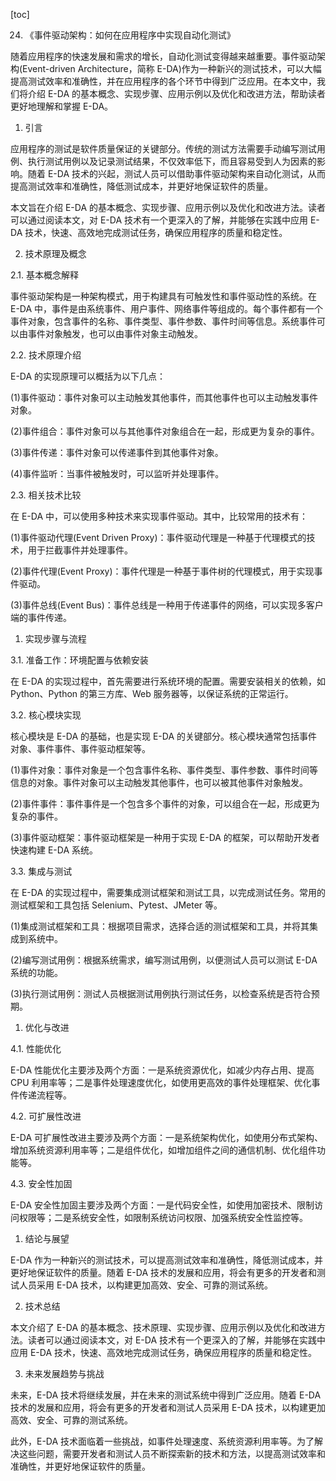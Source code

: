 
[toc]                    
                
                
24. 《事件驱动架构：如何在应用程序中实现自动化测试》

随着应用程序的快速发展和需求的增长，自动化测试变得越来越重要。事件驱动架构(Event-driven Architecture，简称 E-DA)作为一种新兴的测试技术，可以大幅提高测试效率和准确性，并在应用程序的各个环节中得到广泛应用。在本文中，我们将介绍 E-DA 的基本概念、实现步骤、应用示例以及优化和改进方法，帮助读者更好地理解和掌握 E-DA。

1. 引言

应用程序的测试是软件质量保证的关键部分。传统的测试方法需要手动编写测试用例、执行测试用例以及记录测试结果，不仅效率低下，而且容易受到人为因素的影响。随着 E-DA 技术的兴起，测试人员可以借助事件驱动架构来自动化测试，从而提高测试效率和准确性，降低测试成本，并更好地保证软件的质量。

本文旨在介绍 E-DA 的基本概念、实现步骤、应用示例以及优化和改进方法。读者可以通过阅读本文，对 E-DA 技术有一个更深入的了解，并能够在实践中应用 E-DA 技术，快速、高效地完成测试任务，确保应用程序的质量和稳定性。

2. 技术原理及概念

2.1. 基本概念解释

事件驱动架构是一种架构模式，用于构建具有可触发性和事件驱动性的系统。在 E-DA 中，事件是由系统事件、用户事件、网络事件等组成的。每个事件都有一个事件对象，包含事件的名称、事件类型、事件参数、事件时间等信息。系统事件可以由事件对象触发，也可以由事件对象主动触发。

2.2. 技术原理介绍

E-DA 的实现原理可以概括为以下几点：

(1)事件驱动：事件对象可以主动触发其他事件，而其他事件也可以主动触发事件对象。

(2)事件组合：事件对象可以与其他事件对象组合在一起，形成更为复杂的事件。

(3)事件传递：事件对象可以传递事件到其他事件对象。

(4)事件监听：当事件被触发时，可以监听并处理事件。

2.3. 相关技术比较

在 E-DA 中，可以使用多种技术来实现事件驱动。其中，比较常用的技术有：

(1)事件驱动代理(Event Driven Proxy)：事件驱动代理是一种基于代理模式的技术，用于拦截事件并处理事件。

(2)事件代理(Event Proxy)：事件代理是一种基于事件树的代理模式，用于实现事件驱动。

(3)事件总线(Event Bus)：事件总线是一种用于传递事件的网络，可以实现多客户端的事件传递。

1. 实现步骤与流程

3.1. 准备工作：环境配置与依赖安装

在 E-DA 的实现过程中，首先需要进行系统环境的配置。需要安装相关的依赖，如 Python、Python 的第三方库、Web 服务器等，以保证系统的正常运行。

3.2. 核心模块实现

核心模块是 E-DA 的基础，也是实现 E-DA 的关键部分。核心模块通常包括事件对象、事件事件、事件驱动框架等。

(1)事件对象：事件对象是一个包含事件名称、事件类型、事件参数、事件时间等信息的对象。事件对象可以主动触发其他事件，也可以被其他事件对象触发。

(2)事件事件：事件事件是一个包含多个事件的对象，可以组合在一起，形成更为复杂的事件。

(3)事件驱动框架：事件驱动框架是一种用于实现 E-DA 的框架，可以帮助开发者快速构建 E-DA 系统。

3.3. 集成与测试

在 E-DA 的实现过程中，需要集成测试框架和测试工具，以完成测试任务。常用的测试框架和工具包括 Selenium、Pytest、JMeter 等。

(1)集成测试框架和工具：根据项目需求，选择合适的测试框架和工具，并将其集成到系统中。

(2)编写测试用例：根据系统需求，编写测试用例，以便测试人员可以测试 E-DA 系统的功能。

(3)执行测试用例：测试人员根据测试用例执行测试任务，以检查系统是否符合预期。

1. 优化与改进

4.1. 性能优化

E-DA 性能优化主要涉及两个方面：一是系统资源优化，如减少内存占用、提高 CPU 利用率等；二是事件处理速度优化，如使用更高效的事件处理框架、优化事件传递流程等。

4.2. 可扩展性改进

E-DA 可扩展性改进主要涉及两个方面：一是系统架构优化，如使用分布式架构、增加系统资源利用率等；二是组件优化，如增加组件之间的通信机制、优化组件功能等。

4.3. 安全性加固

E-DA 安全性加固主要涉及两个方面：一是代码安全性，如使用加密技术、限制访问权限等；二是系统安全性，如限制系统访问权限、加强系统安全性监控等。

1. 结论与展望

E-DA 作为一种新兴的测试技术，可以提高测试效率和准确性，降低测试成本，并更好地保证软件的质量。随着 E-DA 技术的发展和应用，将会有更多的开发者和测试人员采用 E-DA 技术，以构建更加高效、安全、可靠的测试系统。

2. 技术总结

本文介绍了 E-DA 的基本概念、技术原理、实现步骤、应用示例以及优化和改进方法。读者可以通过阅读本文，对 E-DA 技术有一个更深入的了解，并能够在实践中应用 E-DA 技术，快速、高效地完成测试任务，确保应用程序的质量和稳定性。

3. 未来发展趋势与挑战

未来，E-DA 技术将继续发展，并在未来的测试系统中得到广泛应用。随着 E-DA 技术的发展和应用，将会有更多的开发者和测试人员采用 E-DA 技术，以构建更加高效、安全、可靠的测试系统。

此外，E-DA 技术面临着一些挑战，如事件处理速度、系统资源利用率等。为了解决这些问题，需要开发者和测试人员不断探索新的技术和方法，以提高测试效率和准确性，并更好地保证软件的质量。

